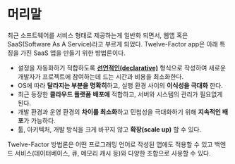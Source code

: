 머리말
============

최근 소프트웨어를 서비스 형태로 제공하는게 일반화 되면서, 웹앱 혹은 SaaS(Software As A Service)라고 부르게 되었다. Twelve-Factor app은 아래 특징을 가진 SaaS 앱을 만들기 위한 방법론이다.

* 설정을 자동화하기 적합하도록 **[선언적인(declarative)](https://ko.wikipedia.org/wiki/%EC%84%A0%EC%96%B8%ED%98%95_%ED%94%84%EB%A1%9C%EA%B7%B8%EB%9E%98%EB%B0%8D)** 형식으로 작성하여 새로운 개발자가 프로젝트에 참여하는데 드는 시간과 비용을 최소화한다.
* OS에 따라 **달라지는 부분을 명확히**하고, 실행 환경 사이의 **이식성을 극대화** 한다.
* 최근 등장한 **클라우드 플랫폼** **배포에** 적합하고, 서버와 시스템의 관리가 필요없게 된다.
* 개발 환경과 운영 환경의 **차이를 최소화**하고 민첩성을 극대화하기 위해 **지속적인 배포**가 가능하다.
* 툴, 아키텍처, 개발 방식을 크게 바꾸지 않고 **확장(scale up)** 할 수 있다.

Twelve-Factor 방법론은 어떤 프로그래밍 언어로 작성된 앱에도 적용할 수 있고 백엔드 서비스(데이터베이스, 큐, 메모리 캐시 등)와 다양한 조합으로 사용할 수 있다.
